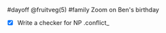#dayoff @fruitveg(5) #family Zoom on Ben's birthday
* [x] Write a checker for NP .conflict_<title> files @done(2021-01-23)
* investigate data loss on archiving
* Take Coat + Boots to Timpsons @shops
* Dog boots to 15 Larkfield — Finn?

A PRAYER FROM BISHOP MICHAEL CURRY
(He is the Presiding Bishop of my brother’s Church in the USA.
He was invited to contribute a prayer by Archbishop Justin)
Gracious God, may we who follow Jesus be strengthened
through the power of the Spirit to both practice and share his
way of love through our evangelistic witness and our
commitment to justice, peace and reconciliation.

May God continue to empower all of us in this Anglican branch
of the Jesus movement to take seriously our missional call to
turn, learn, pray, worship, bless, go, and rest.
And may that blessed grace that has led us all this far continue
to lead us still, for the love of God and the sake of all God’s
children.
This we pray through Jesus Christ our Lord, Amen.
### Media
- [Voces8 May It Be (Enya/Lord of the Rings](https://youtu.be/x7M5ZqFSynQ)
- #film Animation that won Oscar for best animation, just 3 minutes long[The fisherman, his dog, and ... the stork](https://www.facebook.com/1005802256/posts/10221384442612953/)
- #article [The Bitcoin dream is dead](https://marker.medium.com/the-bitcoin-dream-is-dead-8b621d2d7dbd) basically arguing no-one uses it as a currency any more, but only as an asset. This will be valuable, but wasn't the original intent.
- #article **[The Bitcoin Dream Is Dead](https://ift.tt/2XzzTUX)** "Bitcoin’s recent 25% plunge illustrates why it will never be a true currency James Surowiecki 6 hours ago · 6 min read Illustration: Delcan & Co. On May 22,…"
- #article **[4 Reasons You Should Preach through Habakkuk](https://ift.tt/2Y939C1)** "Seven centuries before Christ, God’s people were chronologically sandwiched between the horrific reigns of the Assyrians and the Babylonians. A prophet looked…"
- #article **[Where are the working class? | Psephizo](https://ift.tt/39vr3yt)** "Gary Jenkins writes: It is extraordinary how often working class people are ignored, overlooked or written out of the story altogether. A prime example was at…"
- #article **[What does it mean to call myself ‘evangelical’? | Psephizo](https://ift.tt/379gvCx)** "Thomas Renz writes: Labels can be powerful – and problematic. When we use a label to define ourselves, we generate expectations in others which we may or may…"

